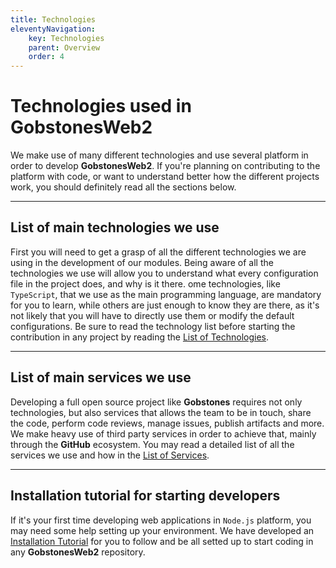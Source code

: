 ```yaml
---
title: Technologies
eleventyNavigation:
    key: Technologies
    parent: Overview
    order: 4
---
```

# Technologies used in **GobstonesWeb2**

We make use of many different technologies and use several platform in order to develop **GobstonesWeb2**. If you're planning on contributing to the platform with code, or want to understand better how the different projects work, you should definitely read all the sections below.

---------------------------------------------------------------------

## List of main technologies we use

First you will need to get a grasp of all the different technologies we are using in the development of our modules. Being aware of all the technologies we use will allow you to understand what every configuration file in the project does, and why is it there. ome technologies, like `TypeScript`, that we use as the main programming language, are mandatory for you to learn, while others are just enough to know they are there, as it's not likely that you will have to directly use them or modify the default configurations.
Be sure to read the technology list before starting the contribution in any project by reading the [List of Technologies](./technology-list).

---------------------------------------------------------------------

## List of main services we use

Developing a full open source project like **Gobstones** requires not only technologies, but also services that allows the team to be in touch, share the code, perform code reviews, manage issues, publish artifacts and more.
We make heavy use of third party services in order to achieve that, mainly through the **GitHub** ecosystem.
You may read a detailed list of all the services we use and how in the [List of Services](./services-list).

---------------------------------------------------------------------

## Installation tutorial for starting developers

If it's your first time developing web applications in `Node.js` platform, you may need some help setting up your environment.
We have developed an [Installation Tutorial](./installation-tutorial) for you to follow and be all setted up to start coding in any **GobstonesWeb2** repository.
